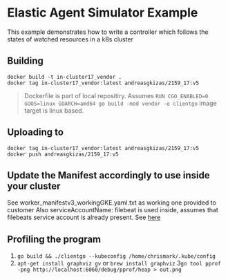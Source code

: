 # Elastic Agent Simulator Example

This example demonstrates how to write a controller which follows the states
of watched resources in a k8s cluster


## Building
```
docker build -t in-cluster17_vendor .
docker tag in-cluster17_vendor:latest andreasgkizas/2159_17:v5
```

> Dockerfile is part of local repositiry. Assumes `RUN CGO_ENABLED=0 GOOS=linux GOARCH=amd64 go build -mod vendor -o clientgo` image target is linux based.

## Uploading to 
```Upload to a GKE artifactory
docker tag in-cluster17_vendor:latest andreasgkizas/2159_17:v5
docker push andreasgkizas/2159_17:v5
```

## Update the Manifest accordingly to use inside your cluster

See worker_manifestv3_workingGKE.yaml.txt as working one provided to customer
Also serviceAccountName: filebeat is used inside, assumes that filebeats service account is already present. See [here](https://github.com/elastic/beats/blob/main/deploy/kubernetes/filebeat-kubernetes.yaml#L135) 

## Profiling the program

1. `go build && ./clientgo --kubeconfig /home/chrismark/.kube/config`
2. `apt-get install graphviz gv` or `brew install graphviz` 
3`go tool pprof -png http://localhost:6060/debug/pprof/heap > out.png`